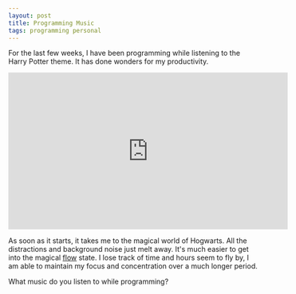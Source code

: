 ```yaml
---
layout: post
title: Programming Music
tags: programming personal
---
```


For the last few weeks, I have been programming while listening to the Harry Potter theme. It has done wonders for my productivity.

<div class="video-container">
	<iframe width="560" height="315" src="https://www.youtube.com/embed/jATVgJ_grys" frameborder="0" allow="accelerometer; autoplay; clipboard-write; encrypted-media; gyroscope; picture-in-picture" allowfullscreen></iframe>
</div>

As soon as it starts, it takes me to the magical world of Hogwarts. All the distractions and background noise just melt away. It's much easier to get into the magical [flow](https://zenhabits.net/guide-to-achieving-flow-and-happiness-in-your-work/) state. I lose track of time and hours seem to fly by, I am able to maintain my focus and concentration over a much longer period.  

What music do you listen to while programming?  